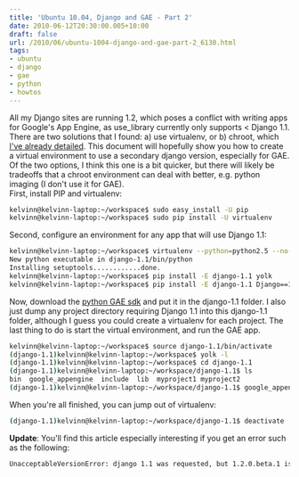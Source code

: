 ```yaml
---
title: 'Ubuntu 10.04, Django and GAE - Part 2'
date: 2010-06-12T20:30:00.005+10:00
draft: false
url: /2010/06/ubuntu-1004-django-and-gae-part-2_6130.html
tags: 
- ubuntu
- django
- gae
- python
- howtos
---
```


All my Django sites are running 1.2, which poses a conflict with writing apps for Google's App Engine, as use\_library currently only supports < Django 1.1. There are two solutions that I found: a) use virtualenv, or b) chroot, which [I've already detailed](http://www.kelvinism.com/howtos/ubuntu-1004-django-and-gae-part-1/). This document will hopefully show you how to create a virtual environment to use a secondary django version, especially for GAE. Of the two options, I think this one is a bit quicker, but there will likely be tradeoffs that a chroot environment can deal with better, e.g. python imaging (I don't use it for GAE).  
First, install PIP and virtualenv:  

```bash
kelvinn@kelvinn-laptop:~/workspace$ sudo easy_install -U pip
kelvinn@kelvinn-laptop:~/workspace$ sudo pip install -U virtualenv

```  
  
Second, configure an environment for any app that will use Django 1.1:  

```bash
kelvinn@kelvinn-laptop:~/workspace$ virtualenv --python=python2.5 --no-site-packages django-1.1
New python executable in django-1.1/bin/python
Installing setuptools............done.
kelvinn@kelvinn-laptop:~/workspace$ pip install -E django-1.1 yolk
kelvinn@kelvinn-laptop:~/workspace$ pip install -E django-1.1 Django==1.1
```  
  
Now, download the [python GAE sdk](http://code.google.com/appengine/downloads.html#Google_App_Engine_SDK_for_Python) and put it in the django-1.1 folder. I also just dump any project directory requiring Django 1.1 into this django-1.1 folder, although I guess you could create a virtualenv for each project. The last thing to do is start the virtual environment, and run the GAE app.  

```bash
kelvinn@kelvinn-laptop:~/workspace$ source django-1.1/bin/activate
(django-1.1)kelvinn@kelvinn-laptop:~/workspace$ yolk -l
(django-1.1)kelvinn@kelvinn-laptop:~/workspace$ cd django-1.1
(django-1.1)kelvinn@kelvinn-laptop:~/workspace/django-1.1$ ls
bin  google_appengine  include  lib  myproject1 myproject2
(django-1.1)kelvinn@kelvinn-laptop:~/workspace/django-1.1$ google_appengine/dev_appserver.py myproject1
```  
  
When you're all finished, you can jump out of virtualenv:  

```bash
(django-1.1)kelvinn@kelvinn-laptop:~/workspace/django-1.1$ deactivate
```  
  
**Update**: You'll find this article especially interesting if you get an error such as the following:  

```bash
UnacceptableVersionError: django 1.1 was requested, but 1.2.0.beta.1 is already in use
```